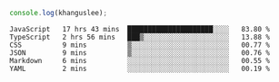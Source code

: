 ```js
console.log(khanguslee);
```

<!--START_SECTION:waka-->

```text
JavaScript   17 hrs 43 mins  █████████████████████░░░░   83.80 %
TypeScript   2 hrs 56 mins   ███▒░░░░░░░░░░░░░░░░░░░░░   13.88 %
CSS          9 mins          ▒░░░░░░░░░░░░░░░░░░░░░░░░   00.77 %
JSON         9 mins          ▒░░░░░░░░░░░░░░░░░░░░░░░░   00.76 %
Markdown     6 mins          ░░░░░░░░░░░░░░░░░░░░░░░░░   00.55 %
YAML         2 mins          ░░░░░░░░░░░░░░░░░░░░░░░░░   00.19 %
```

<!--END_SECTION:waka-->

<!--
**khanguslee/khanguslee** is a ✨ _special_ ✨ repository because its `README.md` (this file) appears on your GitHub profile.

Here are some ideas to get you started:

- 🔭 I’m currently working on ...
- 🌱 I’m currently learning ...
- 👯 I’m looking to collaborate on ...
- 🤔 I’m looking for help with ...
- 💬 Ask me about ...
- 📫 How to reach me: ...
- 😄 Pronouns: ...
- ⚡ Fun fact: ...
-->
